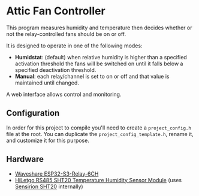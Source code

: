 # Attic Fan Controller

This program measures humidity and temperature then decides whether or not the relay-controlled fans should be on or off.

It is designed to operate in one of the following modes:

- **Humidstat**: (default) when relative humidity is higher than a specified activation threshold the fans will be switched on until it falls below a specified deactivation threshold.
- **Manual**: each relay/channel is set to on or off and that value is maintained until changed.

A web interface allows control and monitoring.

## Configuration

In order for this project to compile you'll need to create a `project_config.h` file at the root.
You can duplicate the `project_config_template.h`, rename it, and customize it for this purpose.

## Hardware

* [Waveshare ESP32-S3-Relay-6CH](https://www.waveshare.com/wiki/ESP32-S3-Relay-6CH)
* [HiLetgo RS485 SHT20 Temperature Humidity Sensor Module](https://www.amazon.com/dp/B082F8WXD8) (uses [Sensirion SHT20](https://sensirion.com/media/documents/CCDE1377/635000A2/Sensirion_Datasheet_Humidity_Sensor_SHT20.pdf) internally)
